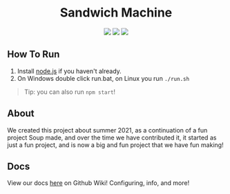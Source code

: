<p align="center">
 <h1 align="center">Sandwich Machine</h1>
</p>
  <p align="center">
    <img src="https://img.shields.io/github/repo-size/sandwich-machine/sandwich-machine?style=for-the-badge"/>
    <img src="https://img.shields.io/github/languages/top/sandwich-machine/sandwich-machine?style=for-the-badge"/>
    <img src="https://img.shields.io/github/commit-activity/w/sandwich-machine/sandwich-machine?style=for-the-badge"/>
</p>

## How To Run
1. Install [node.js](https://nodejs.org/) if you haven't already.
2. On Windows double click run.bat, on Linux you run `./run.sh`
> Tip: you can also run `npm start`!

## About
We created this project about summer 2021, as a continuation of a fun project Soup made, and over the time we have contributed it, it started as just a fun project, and is now a big and fun project that we have fun making!

## Docs
View our docs [here](https://github.com/sandwich-machine/sandwich-machine/wiki) on Github Wiki! Configuring, info, and more!
